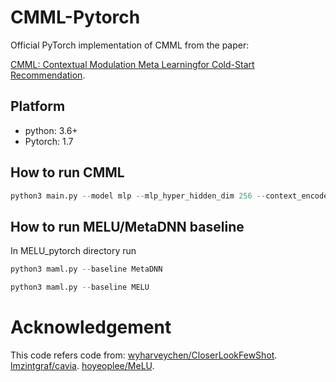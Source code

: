 # CMML-Pytorch
Official PyTorch implementation of CMML from the paper:

[CMML: Contextual Modulation Meta Learningfor Cold-Start Recommendation](https://arxiv.org/abs/2108.10511).


## Platform
- python: 3.6+
- Pytorch: 1.7

## How to run CMML
```python
python3 main.py --model mlp --mlp_hyper_hidden_dim 256 --context_encoder mean
```

## How to run MELU/MetaDNN baseline
In MELU_pytorch directory run
```python
python3 maml.py --baseline MetaDNN
```
```python
python3 maml.py --baseline MELU
```
# Acknowledgement
This code refers code from:
[wyharveychen/CloserLookFewShot](https://github.com/wyharveychen/CloserLookFewShot).
[lmzintgraf/cavia](https://github.com/lmzintgraf/cavia).
[hoyeoplee/MeLU](https://github.com/hoyeoplee/MeLU).

